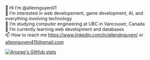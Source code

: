👋 Hi I’m @allennguyen01  
👀 I’m interested in web developement, game development, AI, and everything involving technology  
🌱 I’m studying computer engineering at UBC in Vancouver, Canada  
💞️ I’m currently learning web development and databases  
📫 How to reach me https://www.linkedin.com/in/allendnguyen/ or allennguyen415@gmail.com  

<!---
allennguyen01/allennguyen01 is a ✨ special ✨ repository because its `README.md` (this file) appears on your GitHub profile.
You can click the Preview link to take a look at your changes.
--->

[![Anurag's GitHub stats](https://github-readme-stats.vercel.app/api?username=allennguyen01&show_icons=true&theme=tokyonight&count_private=true)](https://github.com/allennguyen01)
